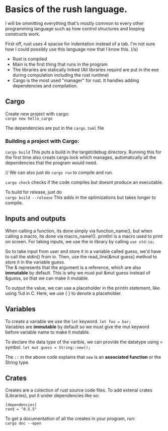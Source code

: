# Basics of the rush language.  

I will be ommitting everything that's mostly common to every other programming language such as how control structures and looping constructs work.  

First off, rust uses 4 spacse for indentation instead of a tab. I'm not sure how I could possibly use this language now that I know this. (/s)  

-  Rust is compiled  
-  Main is the first thing that runs in the program  
-  The libraries are statically linked (All libraries requird are put in the exe during compulation including the rust runtime)  
-  Cargo is the most used "manager" for rust. It handles adding dependencies and compilation.  
  
## Cargo  
Create new project with cargo:  
`cargo new hello_cargo`  

The dependencies are put in the `cargo.toml` file

### Building a project with Cargo:  
`cargo build` 
This puts a build in the target/debug directory. Running this for the first time also creats cargo.lock which manages, automatically all the dependencies that the program would need.  

// We can also just do `cargo run` to compile and run.  

`cargo check` checks if the code compiles but doesnt produce an executable.  

To build for release, just do  
`cargo build --release` 
This adds in the optimizations but takes longer to compile. 


## Inputs and outputs  
When calling a function, its done simply via function\_name(), but when calling a macro, its done via macro\_name!(). println! is a macro used to print on screen. 
For taking inputs, we use the io library by calling `use std:io;` 

So to take input from user and store it in a variable called guess, we'd have to call the stdin() from io. Then, use the read\_line(&mut guess) method to store it in the variable guess.  
The & represents that the argument is a reference, which are also **immutable** by default. This is why we must put &mut guess instead of &guess, so that we can make it mutable. 

To output the value, we can use a placeholder in the println statement, like using %d in C. Here, we use { } to denote a placeholder.  

## Variables  
To create a variable we use the `let` keyword. 
`let foo = bar;`  
Variables are **immutable** by default so we must give the mut keyword before variable name to make it mutable.  

To declare the data type of the varible, we can provide the datatype using = symbol.
`let mut guess = String::new();`

The `::` in the above code explains that `new` is an **associated function** or the String type. 
## Crates
Creates are a colection of rust source code files. 
To add extenal crates (Libraries), put it under dependencies like so: 
```
[dependencies]
rand = "0.5.5"
```

To get a documentation of all the creates in your program, run:  
`cargo doc --open`  



